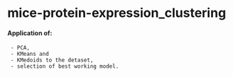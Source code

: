 # mice-protein-expression_clustering

#### Application of: 
     - PCA, 
     - KMeans and 
     - KMedoids to the detaset,
     - selection of best working model.
 
